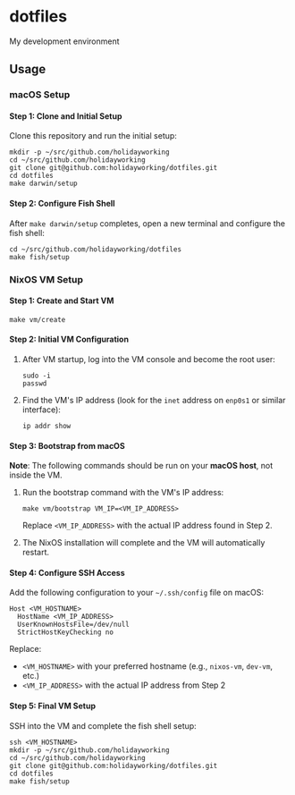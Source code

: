 # dotfiles

My development environment

## Usage

### macOS Setup

#### Step 1: Clone and Initial Setup

Clone this repository and run the initial setup:

```shell
mkdir -p ~/src/github.com/holidayworking
cd ~/src/github.com/holidayworking
git clone git@github.com:holidayworking/dotfiles.git
cd dotfiles
make darwin/setup
```

#### Step 2: Configure Fish Shell

After `make darwin/setup` completes, open a new terminal and configure the fish shell:

```shell
cd ~/src/github.com/holidayworking/dotfiles
make fish/setup
```

### NixOS VM Setup

#### Step 1: Create and Start VM

```shell
make vm/create
```

#### Step 2: Initial VM Configuration

1. After VM startup, log into the VM console and become the root user:

   ```shell
   sudo -i
   passwd
   ```

2. Find the VM's IP address (look for the `inet` address on `enp0s1` or similar interface):

   ```shell
   ip addr show
   ```

#### Step 3: Bootstrap from macOS

**Note**: The following commands should be run on your **macOS host**, not inside the VM.

1. Run the bootstrap command with the VM's IP address:

   ```shell
   make vm/bootstrap VM_IP=<VM_IP_ADDRESS>
   ```

   Replace `<VM_IP_ADDRESS>` with the actual IP address found in Step 2.

2. The NixOS installation will complete and the VM will automatically restart.

#### Step 4: Configure SSH Access

Add the following configuration to your `~/.ssh/config` file on macOS:

```config
Host <VM_HOSTNAME>
  HostName <VM_IP_ADDRESS>
  UserKnownHostsFile=/dev/null
  StrictHostKeyChecking no
```

Replace:

- `<VM_HOSTNAME>` with your preferred hostname (e.g., `nixos-vm`, `dev-vm`, etc.)
- `<VM_IP_ADDRESS>` with the actual IP address from Step 2

#### Step 5: Final VM Setup

SSH into the VM and complete the fish shell setup:

```shell
ssh <VM_HOSTNAME>
mkdir -p ~/src/github.com/holidayworking
cd ~/src/github.com/holidayworking
git clone git@github.com:holidayworking/dotfiles.git
cd dotfiles
make fish/setup
```

